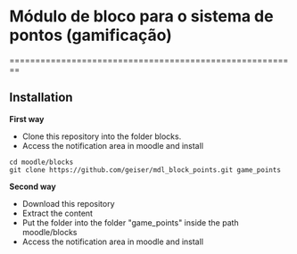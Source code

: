 # Módulo de bloco para o sistema de pontos (gamificação)
========================================================

Installation
------------

**First way**

- Clone this repository into the folder blocks.
- Access the notification area in moodle and install

```
cd moodle/blocks
git clone https://github.com/geiser/mdl_block_points.git game_points
```



**Second way**

- Download this repository
- Extract the content
- Put the folder into the folder "game_points" inside the path moodle/blocks
- Access the notification area in moodle and install
